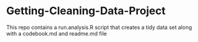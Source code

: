 # Getting-Cleaning-Data-Project
This repo contains a run.analysis.R script that creates a tidy data set along with a codebook.md and readme.md file
